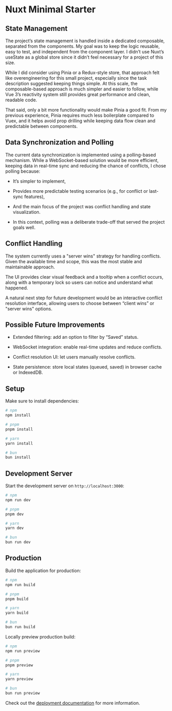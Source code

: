 # Nuxt Minimal Starter

## State Management

The project’s state management is handled inside a dedicated composable, separated from the components.
My goal was to keep the logic reusable, easy to test, and independent from the component layer.
I didn’t use Nuxt’s useState as a global store since it didn’t feel necessary for a project of this size.

While I did consider using Pinia or a Redux-style store, that approach felt like overengineering for this small project, especially since the task description suggested keeping things simple.
At this scale, the composable-based approach is much simpler and easier to follow, while Vue 3’s reactivity system still provides great performance and clean, readable code.

That said, only a bit more functionality would make Pinia a good fit.
From my previous experience, Pinia requires much less boilerplate compared to Vuex,
and it helps avoid prop drilling while keeping data flow clean and predictable between components.

## Data Synchronization and Polling

The current data synchronization is implemented using a polling-based mechanism.
While a WebSocket-based solution would be more efficient, keeping data in real-time sync and reducing the chance of conflicts,
I chose polling because:

- It’s simpler to implement,

- Provides more predictable testing scenarios (e.g., for conflict or last-sync features),

- And the main focus of the project was conflict handling and state visualization.

- In this context, polling was a deliberate trade-off that served the project goals well.

## Conflict Handling

The system currently uses a "server wins" strategy for handling conflicts.
Given the available time and scope, this was the most stable and maintainable approach.

The UI provides clear visual feedback and a tooltip when a conflict occurs,
along with a temporary lock so users can notice and understand what happened.

A natural next step for future development would be an interactive conflict resolution interface,
allowing users to choose between “client wins” or "server wins" options.

## Possible Future Improvements

- Extended filtering: add an option to filter by “Saved” status.

- WebSocket integration: enable real-time updates and reduce conflicts.

- Conflict resolution UI: let users manually resolve conflicts.

- State persistence: store local states (queued, saved) in browser cache or IndexedDB.

## Setup

Make sure to install dependencies:

```bash
# npm
npm install

# pnpm
pnpm install

# yarn
yarn install

# bun
bun install
```

## Development Server

Start the development server on `http://localhost:3000`:

```bash
# npm
npm run dev

# pnpm
pnpm dev

# yarn
yarn dev

# bun
bun run dev
```

## Production

Build the application for production:

```bash
# npm
npm run build

# pnpm
pnpm build

# yarn
yarn build

# bun
bun run build
```

Locally preview production build:

```bash
# npm
npm run preview

# pnpm
pnpm preview

# yarn
yarn preview

# bun
bun run preview
```

Check out the [deployment documentation](https://nuxt.com/docs/getting-started/deployment) for more information.
